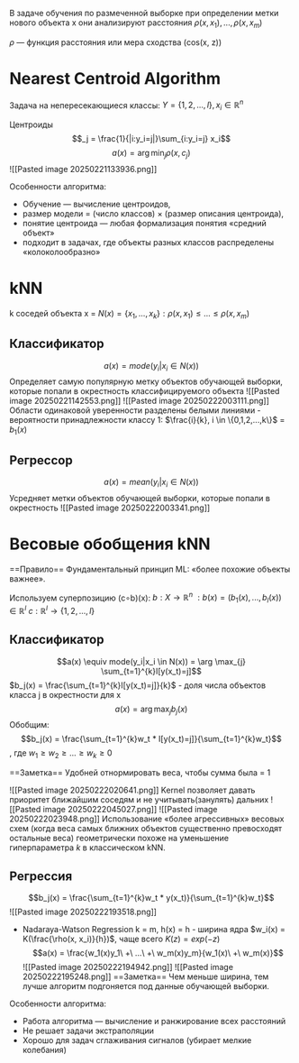 В задаче обучения по размеченной выборке при определении метки нового объекта x они анализируют расстояния $\rho(x,x_1),...,\rho(x,x_m)$

$\rho$ — функция расстояния или мера сходства (cos(x, z))
# Nearest Centroid Algorithm
Задача на непересекающиеся классы:  $Y = \{1,2,...,l\}, x_i \in \mathbb{R}^n$

Центроиды $$_j = \frac{1}{|i:y_i=j|}\sum_{i:y_i=j} x_i$$
$$a(x)=\arg\min_{j}\rho(x,c_j)$$
![[Pasted image 20250221133936.png]]

Особенности алгоритма:
- Обучение — вычисление центроидов,
- размер модели = (число классов) $\times$ (размер описания центроида),
- понятие центроида — любая формализация понятия «средний объект»
- подходит в задачах, где объекты разных классов распределены «колоколообразно»
# kNN
k соседей объекта x = $N(x) = \{x_1,...,x_k\} : \rho(x,x_1) \le ... \le \rho(x,x_m)$

## Классификатор
$$a(x) = mode(y_i|x_i \in N(x))$$
Определяет самую популярную метку объектов обучающей выборки, которые попали в окрестность классифицируемого объекта
![[Pasted image 20250221142553.png]]
![[Pasted image 20250222003111.png]]
Области одинаковой уверенности разделены белыми линиями - вероятности принадлежности классу 1: $\frac{i}{k}, i \in \{0,1,2,...,k\}$ = $b_1(x)$
## Регрессор
$$a(x) = mean(y_i|x_i \in N(x))$$
Усредняет метки объектов обучающей выборки, которые попали в окрестность
![[Pasted image 20250222003341.png]]
# Весовые обобщения kNN
==Правило== Фундаментальный принцип ML: «более похожие объекты важнее».

Используем суперпозицию (c∘b)(x):
$b:X \rightarrow \mathbb{R}^n\ : b(x)=(b_1(x),...,b_l(x)) \in \mathbb{R}^l$
$c:\mathbb{R}^l \rightarrow \{1,2,...,l\}$
## Классификатор
$$a(x) \equiv mode(y_i|x_i \in N(x)) = \arg \max_{j} \sum_{t=1}^{k}I[y(x_t)=j]$$
$b_j(x) = \frac{\sum_{t=1}^{k}I[y(x_t)=j]}{k}$ - доля числа объектов класса j в окрестности для х
$$a(x) = \arg \max_{j} b_j(x)$$
Обобщим: $$b_j(x) = \frac{\sum_{t=1}^{k}w_t * I[y(x_t)=j]}{\sum_{t=1}^{k}w_t}$$
, где $w_1 \ge w_2 \ge ... \ge w_k \ge 0$

==Заметка== Удобней отнормировать веса, чтобы сумма была = 1

![[Pasted image 20250222020641.png]]
Kernel позволяет давать приоритет ближайшим соседям и не учитывать(занулять) дальних
![[Pasted image 20250222045027.png]]
![[Pasted image 20250222023948.png]]
Использование «более агрессивных» весовых схем (когда веса самых ближних объектов существенно превосходят остальные веса) геометрически похоже на уменьшение гиперпараметра _k_ в классическом kNN.
##  Регрессия
$$b_j(x) = \frac{\sum_{t=1}^{k}w_t * y(x_t)}{\sum_{t=1}^{k}w_t}$$
![[Pasted image 20250222193518.png]]

- Nadaraya-Watson Regression
k = m, h(x) = h - ширина ядра
$w_i(x) = K(\frac{\rho(x, x_i)}{h})$, чаще всего $K(z) = exp(-z)$
$$a(x) = \frac{w_1(x)y_1\ +\ ...\ +\ w_m(x)y_m}{w_1(x)\ +\ w_m(x)}$$
![[Pasted image 20250222194942.png]]
![[Pasted image 20250222195248.png]]
==Заметка== Чем меньше ширина, тем лучше алгоритм подгоняется под данные обучающей выборки.





Особенности алгоритма:
-  Работа алгоритма — вычисление и ранжирование всех расстояний
- Не решает задачи экстраполяции
- Хорошо для задач сглаживания сигналов (убирает мелкие колебания)
